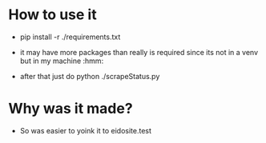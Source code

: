 # How to use it
- pip install -r ./requirements.txt  
* it may have more packages than really is required since its not in a venv but in my machine :hmm:
- after that just do python ./scrapeStatus.py

# Why was it made?
- So was easier to yoink it to eidosite.test
